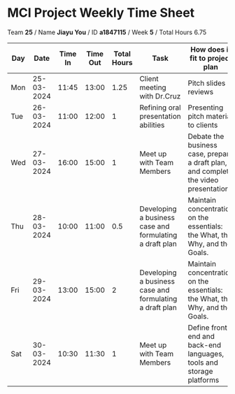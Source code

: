 # MCI Project Weekly Time Sheet

Team **25** / Name **Jiayu You** / ID **a1847115** / Week **5** / Total Hours 6.75

| Day | Date       | Time In | Time Out | Total Hours | Task | How does it fit to project plan | Outcome/Next action |
| --- | ---------- | ------- | -------- | ----------- | ---- | ------------------------------- | ------------------- |
| Mon | 25-03-2024 | 11:45   | 13:00    | 1.25        | Client meeting with Dr.Cruz| Pitch slides reviews| submit pitch slides|
| Tue | 26-03-2024 | 11:00   | 12:00    | 1           | Refining oral presentation abilities| Presenting pitch material to clients | Start recording|
| Wed | 27-03-2024 | 16:00   | 15:00    | 1           | Meet up with Team Members | Debate the business case, prepare a draft plan, and complete the video presentation. | submit video|
| Thu | 28-03-2024 | 10:00   | 11:00    | 0.5           | Developing a business case and formulating a draft plan| Maintain concentration on the essentials: the What, the Why, and the Goals.| Continue preparing bussiness case & draft plan|
| Fri | 29-03-2024 | 13:00   | 15:00    | 2           | Developing a business case and formulating a draft plan| Maintain concentration on the essentials: the What, the Why, and the Goals.| 
| Sat | 30-03-2024 | 10:30   | 11:30    | 1           | Meet up with Team Members| Define front-end and back-end languages, tools and storage platforms | Getting start with node.js
